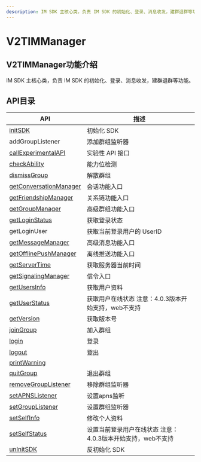 ```yaml
---
description: IM SDK 主核心类，负责 IM SDK 的初始化、登录、消息收发，建群退群等功能。
---
```


# V2TIMManager

## V2TIMManager功能介绍

IM SDK 主核心类，负责 IM SDK 的初始化、登录、消息收发，建群退群等功能。

## API目录

| API                                                                                                                                                        | 描述                                 |
| ---------------------------------------------------------------------------------------------------------------------------------------------------------- | ---------------------------------- |
| [initSDK](../../api/v2timmanager/initsdk.md)                                                                                                               | 初始化 SDK                            |
| addGroupListener                                                                                                                                           | 添加群组监听器                            |
| [callExperimentalAPI](https://pub.dev/documentation/tencent\_im\_sdk\_plugin/latest/manager\_v2\_tim\_manager/V2TIMManager/callExperimentalAPI.html)       | 实验性 API 接口                         |
| [checkAbility](https://pub.dev/documentation/tencent\_im\_sdk\_plugin/latest/manager\_v2\_tim\_manager/V2TIMManager/checkAbility.html)                     | 能力位检测                              |
| [dismissGroup](https://pub.dev/documentation/tencent\_im\_sdk\_plugin/latest/manager\_v2\_tim\_manager/V2TIMManager/dismissGroup.html)                     | 解散群组                               |
| [getConversationManager](https://pub.dev/documentation/tencent\_im\_sdk\_plugin/latest/manager\_v2\_tim\_manager/V2TIMManager/getConversationManager.html) | 会话功能入口                             |
| [getFriendshipManager](https://pub.dev/documentation/tencent\_im\_sdk\_plugin/latest/manager\_v2\_tim\_manager/V2TIMManager/getFriendshipManager.html)     | 关系链功能入口                            |
| [getGroupManager](https://pub.dev/documentation/tencent\_im\_sdk\_plugin/latest/manager\_v2\_tim\_manager/V2TIMManager/getGroupManager.html)               | 高级群组功能入口                           |
| [getLoginStatus](https://pub.dev/documentation/tencent\_im\_sdk\_plugin/latest/manager\_v2\_tim\_manager/V2TIMManager/getLoginStatus.html)                 | 获取登录状态                             |
| getLoginUser                                                                                                                                               | 获取当前登录用户的 UserID                   |
| [getMessageManager](https://pub.dev/documentation/tencent\_im\_sdk\_plugin/latest/manager\_v2\_tim\_manager/V2TIMManager/getMessageManager.html)           | 高级消息功能入口                           |
| [getOfflinePushManager](https://pub.dev/documentation/tencent\_im\_sdk\_plugin/latest/manager\_v2\_tim\_manager/V2TIMManager/getOfflinePushManager.html)   | 离线推送功能入口                           |
| [getServerTime](https://pub.dev/documentation/tencent\_im\_sdk\_plugin/latest/manager\_v2\_tim\_manager/V2TIMManager/getServerTime.html)                   | 获取服务器当前时间                          |
| [getSignalingManager](https://pub.dev/documentation/tencent\_im\_sdk\_plugin/latest/manager\_v2\_tim\_manager/V2TIMManager/getSignalingManager.html)       | 信令入口                               |
| [getUsersInfo](https://pub.dev/documentation/tencent\_im\_sdk\_plugin/latest/manager\_v2\_tim\_manager/V2TIMManager/getUsersInfo.html)                     | 获取用户资料                             |
| [getUserStatus](https://pub.dev/documentation/tencent\_im\_sdk\_plugin/latest/manager\_v2\_tim\_manager/V2TIMManager/getUserStatus.html)                   | 获取用户在线状态 注意：4.0.3版本开始支持，web不支持     |
| [getVersion](https://pub.dev/documentation/tencent\_im\_sdk\_plugin/latest/manager\_v2\_tim\_manager/V2TIMManager/getVersion.html)                         | 获取版本号                              |
| [joinGroup](https://pub.dev/documentation/tencent\_im\_sdk\_plugin/latest/manager\_v2\_tim\_manager/V2TIMManager/joinGroup.html)                           | 加入群组                               |
| [login](https://pub.dev/documentation/tencent\_im\_sdk\_plugin/latest/manager\_v2\_tim\_manager/V2TIMManager/login.html)                                   | 登录                                 |
| [logout](https://pub.dev/documentation/tencent\_im\_sdk\_plugin/latest/manager\_v2\_tim\_manager/V2TIMManager/logout.html)                                 | 登出                                 |
| [printWarning](https://pub.dev/documentation/tencent\_im\_sdk\_plugin/latest/manager\_v2\_tim\_manager/V2TIMManager/printWarning.html)                     |                                    |
| [quitGroup](https://pub.dev/documentation/tencent\_im\_sdk\_plugin/latest/manager\_v2\_tim\_manager/V2TIMManager/quitGroup.html)                           | 退出群组                               |
| [removeGroupListener](https://pub.dev/documentation/tencent\_im\_sdk\_plugin/latest/manager\_v2\_tim\_manager/V2TIMManager/removeGroupListener.html)       | 移除群组监听器                            |
| [setAPNSListener](https://pub.dev/documentation/tencent\_im\_sdk\_plugin/latest/manager\_v2\_tim\_manager/V2TIMManager/setAPNSListener.html)               | 设置apns监听                           |
| [setGroupListener](https://pub.dev/documentation/tencent\_im\_sdk\_plugin/latest/manager\_v2\_tim\_manager/V2TIMManager/setGroupListener.html)             | 设置群组监听器                            |
| [setSelfInfo](https://pub.dev/documentation/tencent\_im\_sdk\_plugin/latest/manager\_v2\_tim\_manager/V2TIMManager/setSelfInfo.html)                       | 修改个人资料                             |
| [setSelfStatus](https://pub.dev/documentation/tencent\_im\_sdk\_plugin/latest/manager\_v2\_tim\_manager/V2TIMManager/setSelfStatus.html)                   | 设置当前登录用户在线状态 注意：4.0.3版本开始支持，web不支持 |
| [unInitSDK](https://pub.dev/documentation/tencent\_im\_sdk\_plugin/latest/manager\_v2\_tim\_manager/V2TIMManager/unInitSDK.html)                           | 反初始化 SDK                           |
